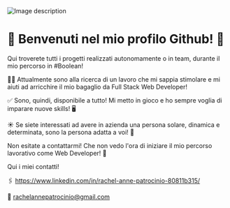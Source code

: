 <image src="/images/ciao-2.png" alt="Image description">

# 👋 Benvenuti nel mio profilo Github! 🥰

Qui troverete tutti i progetti realizzati autonomamente o in team, durante il mio percorso in #Boolean!

🙋‍♀️ Attualmente sono alla ricerca di un lavoro che mi sappia stimolare e mi aiuti ad arricchire il mio bagaglio da Full Stack Web Developer! 

✅ Sono, quindi, disponibile a tutto! Mi metto in gioco e ho sempre voglia di imparare nuove skills! 🖥

☀ Se siete interessati ad avere in azienda una persona solare, dinamica e determinata, sono la persona adatta a voi! 🤗   





Non esitate a contattarmi! Che non vedo l'ora di iniziare il mio percorso lavorativo come Web Developer! 🚀

Qui i miei contatti! 


🖇 https://www.linkedin.com/in/rachel-anne-patrocinio-80811b315/ 

📩 rachelannepatrocinio@gmail.com

<!--
**rachelpatrocinio/rachelpatrocinio** is a ✨ _special_ ✨ repository because its `README.md` (this file) appears on your GitHub profile.

Here are some ideas to get you started:

- 🔭 I’m currently working on ...
- 🌱 I’m currently learning ...
- 👯 I’m looking to collaborate on ...
- 🤔 I’m looking for help with ...
- 💬 Ask me about ...
- 📫 How to reach me: ...
- 😄 Pronouns: ...
- ⚡ Fun fact: ...
-->
